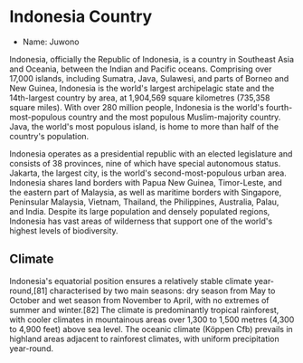# Indonesia Country

- Name: Juwono

Indonesia, officially the Republic of Indonesia, is a country in Southeast Asia and Oceania, between the Indian and Pacific oceans. Comprising over 17,000 islands, including Sumatra, Java, Sulawesi, and parts of Borneo and New Guinea, Indonesia is the world's largest archipelagic state and the 14th-largest country by area, at 1,904,569 square kilometres (735,358 square miles). With over 280 million people, Indonesia is the world's fourth-most-populous country and the most populous Muslim-majority country. Java, the world's most populous island, is home to more than half of the country's population.

Indonesia operates as a presidential republic with an elected legislature and consists of 38 provinces, nine of which have special autonomous status. Jakarta, the largest city, is the world's second-most-populous urban area. Indonesia shares land borders with Papua New Guinea, Timor-Leste, and the eastern part of Malaysia, as well as maritime borders with Singapore, Peninsular Malaysia, Vietnam, Thailand, the Philippines, Australia, Palau, and India. Despite its large population and densely populated regions, Indonesia has vast areas of wilderness that support one of the world's highest levels of biodiversity.

## Climate

Indonesia's equatorial position ensures a relatively stable climate year-round,[81] characterised by two main seasons: dry season from May to October and wet season from November to April, with no extremes of summer and winter.[82] The climate is predominantly tropical rainforest, with cooler climates in mountainous areas over 1,300 to 1,500 metres (4,300 to 4,900 feet) above sea level. The oceanic climate (Köppen Cfb) prevails in highland areas adjacent to rainforest climates, with uniform precipitation year-round.
